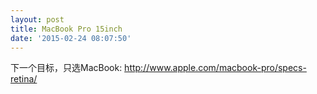 ```yaml
---
layout: post
title: MacBook Pro 15inch
date: '2015-02-24 08:07:50'
---
```


下一个目标，只选MacBook: http://www.apple.com/macbook-pro/specs-retina/